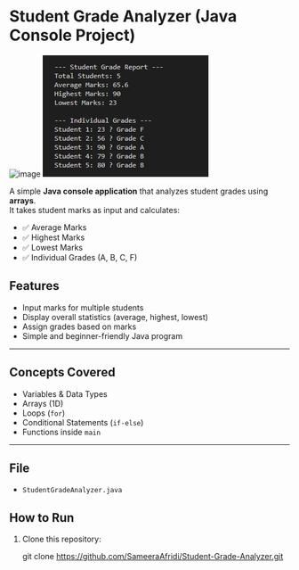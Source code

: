 #  Student Grade Analyzer (Java Console Project)

<img width="342" height="111" alt="image" src="https://github.com/user-attachments/assets/111a707b-6819-4a23-bdc5-094b4507575b" />  ![alt text](image.png)

A simple **Java console application** that analyzes student grades using **arrays**.  
It takes student marks as input and calculates:

- ✅ Average Marks  
- ✅ Highest Marks  
- ✅ Lowest Marks  
- ✅ Individual Grades (A, B, C, F)



##  Features
- Input marks for multiple students
- Display overall statistics (average, highest, lowest)
- Assign grades based on marks
- Simple and beginner-friendly Java program

---

## Concepts Covered
- Variables & Data Types  
- Arrays (1D)  
- Loops (`for`)  
- Conditional Statements (`if-else`)  
- Functions inside `main`  

---

##  File
- `StudentGradeAnalyzer.java`


##  How to Run
1. Clone this repository:

   git clone https://github.com/SameeraAfridi/Student-Grade-Analyzer.git

